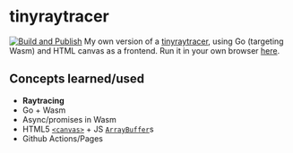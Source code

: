 # tinyraytracer
[![Build and Publish](https://github.com/sportshead/tinyraytracer/actions/workflows/build.yml/badge.svg)](https://github.com/sportshead/tinyraytracer/actions/workflows/build.yml)
My own version of a [tinyraytracer](https://github.com/ssloy/tinyraytracer), using Go (targeting Wasm) and HTML canvas as a frontend. Run it in your own browser [here](https://sportshead.github.io/tinyraytracer/).

## Concepts learned/used
- **Raytracing**
- Go + Wasm
- Async/promises in Wasm
- HTML5 [`<canvas>`](https://developer.mozilla.org/en-US/docs/Web/HTML/Element/canvas) + JS [`ArrayBuffer`](https://developer.mozilla.org/en-US/docs/Web/JavaScript/Reference/Global_Objects/ArrayBuffer)s
- Github Actions/Pages
